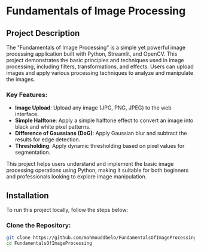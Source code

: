 # **Fundamentals of Image Processing**

## **Project Description**

The "Fundamentals of Image Processing" is a simple yet powerful image processing application built with Python, Streamlit, and OpenCV. This project demonstrates the basic principles and techniques used in image processing, including filters, transformations, and effects. Users can upload images and apply various processing techniques to analyze and manipulate the images.

### **Key Features:**
- **Image Upload**: Upload any image (JPG, PNG, JPEG) to the web interface.
- **Simple Halftone**: Apply a simple halftone effect to convert an image into black and white pixel patterns.
- **Difference of Gaussians (DoG)**: Apply Gaussian blur and subtract the results for edge detection.
- **Thresholding**: Apply dynamic thresholding based on pixel values for segmentation.

This project helps users understand and implement the basic image processing operations using Python, making it suitable for both beginners and professionals looking to explore image manipulation.

## **Installation**

To run this project locally, follow the steps below:

### **Clone the Repository:**

```bash
git clone https://github.com/mahmouddbelo/FundamentalsOfImageProcessing.git
cd FundamentalsOfImageProcessing
